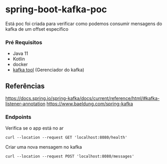 # spring-boot-kafka-poc
Está poc foi criada para verificar como podemos consumir mensagens do kafka de um offset específico

### Pré Requisitos
* Java 11
* Kotlin
* docker
* [kafka tool](https://www.kafkatool.com/) (Gerenciador do kafka)

## Referências
https://docs.spring.io/spring-kafka/docs/current/reference/html/#kafka-listener-annotation
https://www.baeldung.com/spring-kafka

### Endpoints

Verifica se o app está no ar
```shell
curl --location --request GET 'localhost:8080/health'
```

Criar uma nova mensagem no kafka
```shell
curl --location --request POST 'localhost:8080/messages'
```

